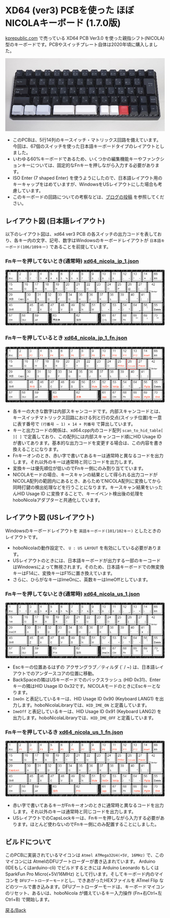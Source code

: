 # XD64 (ver3) PCBを使った ほぼNICOLAキーボード (1.7.0版)

[kprepublic.com](https://kprepublic.com/collections/xd64-60) で売っている XD64 PCB Ver3.0 を使った親指シフト(NICOLA)型のキーボードです。PCBやスイッチプレート自体は2020年頃に購入しました。

![xd64_nicola_jp_1](./images/xd64_nicola_jp_1.jpg)

* このPCBは、5行14列のキースイッチ・マトリックス回路を備えています。今回は、67個のスイッチを使った日本語キーボードタイプのレイアウトとしました。
* いわゆる60%キーボードであるため、いくつかの編集機能キーやファンクションキーについては、固定的なFnキーを押しながら入力する必要があります。
* ISO Enter (7 shaped Enter) を使うようにしたので、日本語レイアウト用のキーキャップをはめていますが、WindowsをUSレイアウトにした場合も考慮しています。
* このキーボードの回路についての考察などは、[ブログの投稿](https://okiraku-camera.tokyo/blog/?p=15335) を参照してください。
## レイアウト図 (日本語レイアウト)

以下のレイアウト図は、xd64 ver3 PCB の各スイッチの出力コードを表しており、各キー内の文字、記号、数字はWindowsのキーボードレイアウトが `日本語キーボード(106/109キー)` であることを前提しています。

### Fnキーを押してないとき(通常時) [xd64_nicola_jp_1.json](./images/xd64_nicola_jp_1.json)

![Fnキーオフ](./images/xd64_nicola_jp_1.png)

### Fnキーを押しているとき [xd64_nicola_jp_1_fn.json](./images/xd64_nicola_jp_1_fn.json)

![Fnキーオン](./images/xd64_nicola_jp_1_fn.png)

* 各キーの大きな数字は内部スキャンコードです。内部スキャンコードとは、キースイッチマトリックス回路における列と行の交点(スイッチ位置)を一意に表す番号で `(行番号 – 1) × 14 + 列番号` で算出しています。
* キーと出力コードの関係は、xd64.cpp内のコード配列 `scan_to_hid_table[ ][ ]` で定義しており、この配列には内部スキャンコード順にHID Usage IDが書いてあります。基本的な出力コードを変更する場合は、この内容を書き換えることになります。 
* Fnキーオンのとき、赤い字で書いてあるキーは通常時と異なるコードを出力します。それ以外のキーは通常時と同じコードを出力します。
* 変換キーは優先順位が低いのでFnキー側にのみ割り当てています。
* NICOLAモードの場合、キースキャンの結果として得られる出力コードがNICOLA配列の範囲内にあるとき、あらためてNICOLA配列に変換してから同時打鍵の検出処理などを行うことになります。キースキャン結果をいったんHID Usage ID に変換することで、キーイベント検出後の処理をhoboNicolaアダプターと共通化しています。


## レイアウト図 (USレイアウト)
Windowsのキーボードレイアウトを `英語キーボード(101/102キー)` としたときのレイアウトです。

* hoboNicolaの動作設定で、 `U : US LAYOUT`  を有効にしている必要があります。
* USレイアウトのときには、日本語キーボードが出力する一部のキーコードはWindowsによって無視されます。そのため、日本語キーボードでの無変換キーはF14に、変換キーはF15に置き換えています。
* さらに、ひらがなキーはImeOnに、英数キーはImeOffとしています。

### Fnキーを押してないとき(通常時) [xd64_nicola_us_1.json](./images/xd64_nicola_us_1.json)
![Fnキーオフ](./images/xd64_nicola_us_1.png)
* Escキーの位置あるはずの アクサングラブ／ティルダ (` / ~) は、日本語レイアウトでのアンダースコアの位置に移動。
* BackSpaceの隣はUSキーボードでのバックスラッシュ (HID 0x31)、Enterキーの隣はHID Usage ID 0x32です。NICOLAモードのときにEscキーとなります。
* `ImeOn` と表記しているキーは、HID Usage ID 0x90 (Keyboard LANG1) を出力します。hoboNicolaLibraryでは、`HID_IME_ON` と定義しています。
* `ImeOff` と表記しているキーは、HID Usage ID 0x91 (Keyboard LANG2) を出力します。hoboNicolaLibraryでは、`HID_IME_OFF` と定義しています。

### Fnキーを押しているき [xd64_nicola_us_1_fn.json](./images/xd64_nicola_us_1_fn.json)
![Fnキーオフ](./images/xd64_nicola_us_1_fn.png)
* 赤い字で書いてあるキーがFnキーオンのときに通常時と異なるコードを出力します。それ以外のキーは通常時と同じコードを出力します。
* USレイアウトでのCapsLockキーは、Fnキーを押しながら入力する必要があります。ほとんど使わないのでFnキー側にのみ配置することにしました。

## ビルドについて
このPCBに実装されているマイコンは `Atmel ATMega32U4(+5V, 16MHz)` で、このマイコンには AtmelのDFUブートローダーが書き込まれています。	Arduino (IDEもしくはarduino-cli) でビルドするときには Arduino Leonardo もしくは SparkFun Pro Micro(+5V/16MHz) として行います。そしてキーボード内のマイコンを `DFUブートローダーモード`とし、できあがったHEXファイルを ATmel Flip などのツールで書き込みます。DFUブートローダーモードは、キーボードマイコンのリセット、あるいは、hoboNicola が備えているキー入力操作 (Fn+右Ctrl+左Ctrl+B) で開始します。

[戻る/Back](./about_hoboNicola_jp.md)
